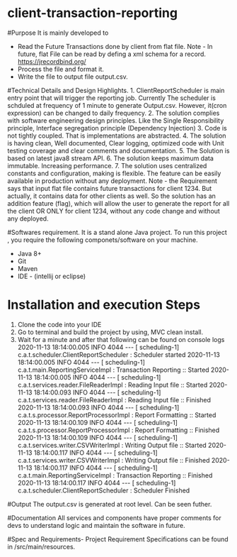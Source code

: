# client-transaction-reporting
#Purpose
It is mainly developed to
 - Read the Future Transactions done by client from flat file.
    Note - In future, flat File can be read by defing a xml schema for a record. https://jrecordbind.org/
 - Process the file and format it.
 - Write the file to output file output.csv.

#Technical Details and Design Highlights.
    1. ClientReportScheduler is main entry point that will trigger the reporting job. Currently The scheduler is schduled at frequency of 1 minute to generate Output.csv. However, it(cron expression) can be changed to daily frequency.
    2. The solution complies with software engineering design principles. Like the Single Responsibility principle, Interface segregation principle (Dependency Injection)
    3. Code is not tightly coupled. That is implementations are abstracted.
    4. The solution is having clean, Well documented, Clear logging, optimized code with Unit testing coverage and clear comments and documentation.
    5. The Solution is based on latest java8 stream API.
    6. The solution keeps maximum data immutable. Increasing performance.
    7. The solution uses centralized constants and configuration, making is flexible. The feature can be easily available in production without any deployment.
Note - the Requirement says that input flat file contains future transactions for client 1234. But actually, it contains data for other clients as well.
So the solution has an addition feature (flag), which will allow the user to generate the report for all the client OR ONLY for client 1234, without any code change and without any deployed.

#Softwares requirement.
It is a stand alone Java project. To run this project , you require the following componets/software on your machine.
* Java 8+
* Git
* Maven
* IDE - (intellij or eclipse)

# Installation and execution Steps
1. Clone the code into your IDE
2. Go to terminal and build the project by using, MVC clean install.
3. Wait for a minute and after that following can be found on console logs
  2020-11-13 18:14:00.005  INFO 4044 --- [   scheduling-1] c.a.t.scheduler.ClientReportScheduler    : Scheduler started
2020-11-13 18:14:00.005  INFO 4044 --- [   scheduling-1] c.a.t.main.ReportingServiceImpl          : Transaction Reporting :: Started
2020-11-13 18:14:00.005  INFO 4044 --- [   scheduling-1] c.a.t.services.reader.FileReaderImpl     : Reading Input file :: Started
2020-11-13 18:14:00.093  INFO 4044 --- [   scheduling-1] c.a.t.services.reader.FileReaderImpl     : Reading Input file :: Finished
2020-11-13 18:14:00.093  INFO 4044 --- [   scheduling-1] c.a.t.s.processor.ReportProcessorImpl    : Report Formatting :: Started
2020-11-13 18:14:00.109  INFO 4044 --- [   scheduling-1] c.a.t.s.processor.ReportProcessorImpl    : Report Formatting :: Finished
2020-11-13 18:14:00.109  INFO 4044 --- [   scheduling-1] c.a.t.services.writer.CSVWriterImpl      : Writing Output file :: Started
2020-11-13 18:14:00.117  INFO 4044 --- [   scheduling-1] c.a.t.services.writer.CSVWriterImpl      : Writing Output file :: Finished
2020-11-13 18:14:00.117  INFO 4044 --- [   scheduling-1] c.a.t.main.ReportingServiceImpl          : Transaction Reporting :: Finished
2020-11-13 18:14:00.117  INFO 4044 --- [   scheduling-1] c.a.t.scheduler.ClientReportScheduler    : Scheduler Finished

#Output
The output.csv is generated at root level. Can be seen futher.


#Documentation
All services and components have proper comments for devs to understand logic and maintain the software in future.


#Spec and Requirements-
Project Requirement Specifications can be found in /src/main/resources.

